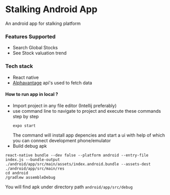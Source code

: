 # Stalking Android App
An android app for stalking platform

### Features Supported

- Search Global Stocks
- See Stock valuation trend

### Tech stack

- React native
- [Alphavantage](https://www.alphavantage.co) api's used to fetch data

#### How to run app in local ?

- Import project in any file editor (Intellij preferably)
- use command line to navigate to project and execute these commands step by step
  ```
  expo start 
  ```
  The command will install app depencies and start a ui with help of which you can connect development phone/emulator
- Build debug apk 
```
react-native bundle --dev false --platform android --entry-file index.js --bundle-output ./android/app/src/main/assets/index.android.bundle --assets-dest ./android/app/src/main/res
cd android
/gradlew assembleDebug
```
You will find apk under directory path `android/app/src/debug`